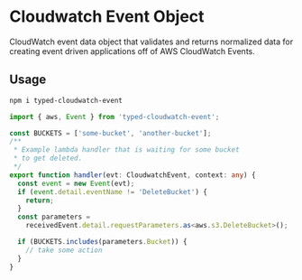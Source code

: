 # Cloudwatch Event Object

CloudWatch event data object that validates and returns normalized data for creating event driven applications off of AWS CloudWatch Events.

## Usage

```sh
npm i typed-cloudwatch-event
```

```typescript
import { aws, Event } from 'typed-cloudwatch-event';

const BUCKETS = ['some-bucket', 'another-bucket'];
/**
 * Example lambda handler that is waiting for some bucket
 * to get deleted.
 */
export function handler(evt: CloudwatchEvent, context: any) {
  const event = new Event(evt);
  if (event.detail.eventName != 'DeleteBucket') {
    return;
  }
  const parameters =
    receivedEvent.detail.requestParameters.as<aws.s3.DeleteBucket>();

  if (BUCKETS.includes(parameters.Bucket)) {
    // take some action
  }
}
```
